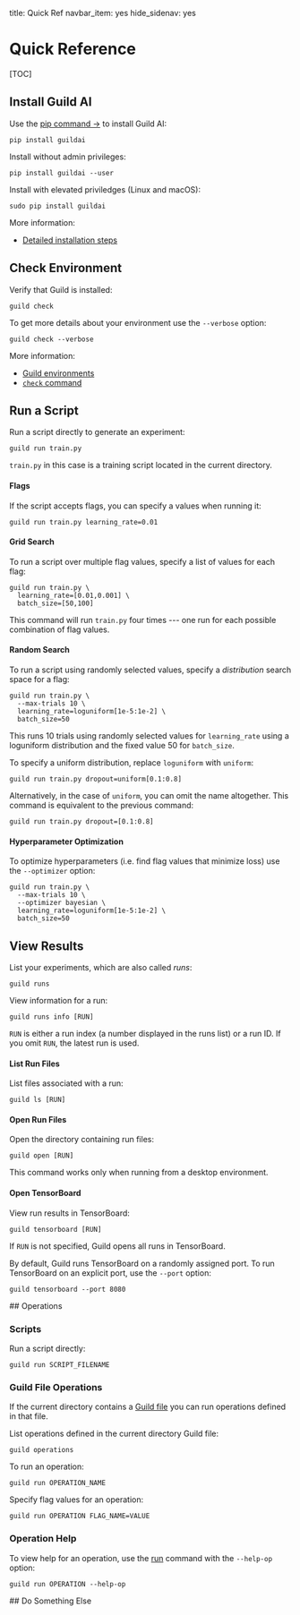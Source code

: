 title: Quick Ref
navbar_item: yes
hide_sidenav: yes

# Quick Reference

[TOC]

<div class="row"></div>

<div class="col col-lg-6" markdown="1">

## Install Guild AI

Use the [pip command ->](https://pip.pypa.io/en/stable/installing/)
to install Guild AI:

``` command
pip install guildai
```

Install without admin privileges:

``` command
pip install guildai --user
```

Install with elevated priviledges (Linux and macOS):

``` command
sudo pip install guildai
```

More information:

- [Detailed installation steps](/install/)

</div>

<div class="col col-lg-6" markdown="1">

## Check Environment

Verify that Guild is installed:

``` command
guild check
```

To get more details about your environment use the `--verbose` option:

``` command
guild check --verbose
```

More information:

- [Guild environments](/environments/)
- [`check` command](/commands/check/)

</div>

<div class="row"></div>

<div class="col col-lg-6" markdown="1">

## Run a Script

Run a script directly to generate an experiment:

``` command
guild run train.py
```

`train.py` in this case is a training script located in the current
directory.

#### Flags

If the script accepts flags, you can specify a values when running it:

``` command
guild run train.py learning_rate=0.01
```

#### Grid Search

To run a script over multiple flag values, specify a list of values
for each flag:

``` command
guild run train.py \
  learning_rate=[0.01,0.001] \
  batch_size=[50,100]
```

This command will run `train.py` four times --- one run for each
possible combination of flag values.

#### Random Search

To run a script using randomly selected values, specify a
*distribution* search space for a flag:

``` command
guild run train.py \
  --max-trials 10 \
  learning_rate=loguniform[1e-5:1e-2] \
  batch_size=50
```

This runs 10 trials using randomly selected values for `learning_rate`
using a loguniform distribution and the fixed value 50 for
`batch_size`.

To specify a uniform distribution, replace `loguniform` with `uniform`:

``` command
guild run train.py dropout=uniform[0.1:0.8]
```

Alternatively, in the case of `uniform`, you can omit the name
altogether. This command is equivalent to the previous command:

``` command
guild run train.py dropout=[0.1:0.8]
```

#### Hyperparameter Optimization

To optimize hyperparameters (i.e. find flag values that minimize loss)
use the `--optimizer` option:

``` command
guild run train.py \
  --max-trials 10 \
  --optimizer bayesian \
  learning_rate=loguniform[1e-5:1e-2] \
  batch_size=50
```

</div>

<div class="col col-lg-6" markdown="1">

## View Results

List your experiments, which are also called *runs*:

``` command
guild runs
```

View information for a run:

``` command
guild runs info [RUN]
```

`RUN` is either a run index (a number displayed in the runs list) or a
run ID. If you omit `RUN`, the latest run is used.

#### List Run Files

List files associated with a run:

``` command
guild ls [RUN]
```

#### Open Run Files

Open the directory containing run files:

``` command
guild open [RUN]
```

This command works only when running from a desktop environment.

#### Open TensorBoard

View run results in TensorBoard:

``` command
guild tensorboard [RUN]
```

If `RUN` is not specified, Guild opens all runs in TensorBoard.

By default, Guild runs TensorBoard on a randomly assigned port. To run
TensorBoard on an explicit port, use the `--port` option:

``` command
guild tensorboard --port 8080
```

</div>

<div class="row"></div>

<div class="col col-lg-6" markdown="1">
</div>

<div class="row"></div>

<div class="col col-lg-6" markdown="1">
</div>

<div class="row"></div>

<div class="col col-lg-6" markdown="1">
</div>

<div class="row"></div>

<div class="col col-lg-6" markdown="1">
</div>

<div class="row"></div>

<div class="col col-lg-6 qref" markdown="1">
## Operations

### Scripts

Run a script directly:

``` command
guild run SCRIPT_FILENAME
```

### Guild File Operations

If the current directory contains a [Guild file](term:guildfile) you
can run operations defined in that file.

List operations defined in the current directory Guild file:

``` command
guild operations
```

To run an operation:

``` command
guild run OPERATION_NAME
```

Specify flag values for an operation:

``` command
guild run OPERATION FLAG_NAME=VALUE
```

### Operation Help

To view help for an operation, use the [run](cmd:run) command with the
`--help-op` option:

``` command
guild run OPERATION --help-op
```

</div>

<div class="col col-lg-6" markdown="1">
## Do Something Else
</div>

<div class="row"></div>
